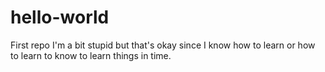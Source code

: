 # hello-world
First repo
I'm a bit stupid but that's okay since I know how to learn or how to learn to know to learn things in time.
